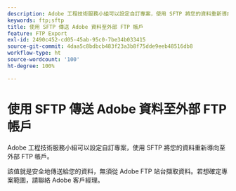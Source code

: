 ```yaml
---
description: Adobe 工程技術服務小組可以設定自訂專案，使用 SFTP 將您的資料重新導向至外部 FTP 帳戶。
keywords: ftp;sftp
title: 使用 SFTP 傳送 Adobe 資料至外部 FTP 帳戶
feature: FTP Export
exl-id: 2490c452-cd05-45ab-95c0-7be34b033415
source-git-commit: 4daa5c8bdbcb483f23a3b8f75dde9eeb48516db8
workflow-type: ht
source-wordcount: '100'
ht-degree: 100%

---
```


# 使用 SFTP 傳送 Adobe 資料至外部 FTP 帳戶

Adobe 工程技術服務小組可以設定自訂專案，使用 SFTP 將您的資料重新導向至外部 FTP 帳戶。

該值就是安全地傳送給您的資料，無須從 Adobe FTP 站台擷取資料。若想確定專案範圍，請聯絡 Adobe 客戶經理。
